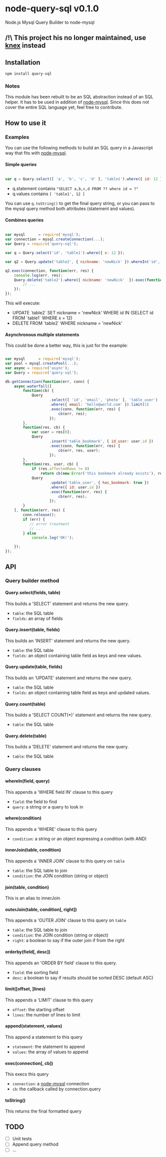 node-query-sql v0.1.0
==============

Node.js Mysql Query Builder to node-mysql

## /!\ This project his no longer maintained, use [knex](http://knexjs.org/) instead

## Installation

`npm install query-sql`

### Notes

This module has been rebuilt to be an SQL abstraction instead of an SQL helper.
It has to be used in addition of [node-mysql](https://github.com/felixge/node-mysql).
Since this does not cover the entire SQL language yet, feel free to contribute.

## How to use it

### Examples

You can use the following methods to build an SQL query in a Javascript way that fits with [node-mysql](https://github.com/felixge/node-mysql).

#### Simple queries

```javascript

var q = Query.select([ 'a', 'b', 'c', 'd' ], 'table1').where({ id: 12 });

```

- q.statement contains `"SELECT a,b,c,d FROM ?? where id = ?"`
- q.values contains `[ 'table1', 12 ]`

You can use `q.toString()` to get the final query string, or you can pass to the mysql query method both attributes (statement and values).

#### Combines queries

```javascript

var mysql      = require('mysql');
var connection = mysql.createConnection(...);
var Query = require('query-sql');

var q = Query.select('id', 'table1').where({ x: 12 });

var q2 = Query.update('table2', { nickname: 'newNick' }).whereIn('id', q);

q2.exec(connection, function(err, res) {
	console.log(err, res);
	Query.delete('table2').where({ nickname: 'newNick'	}).exec(function(err, res) {
		// ...
	});
});

```
This will execute:
- UPDATE \`table2\` SET nickname = 'newNick' WHERE id IN (SELECT id FROM \`table1\` WHERE x = 12)
- DELETE FROM \`table2\` WHERE nickname = 'newNick'

#### Asynchronous multiple statements

This could be done a better way, this is just for the example:

```javascript

var mysql      = require('mysql');
var pool = mysql.createPool(...);
var async = require('async');
var Query = require('query-sql');

db.getConnection(function(err, conn) {
	async.waterfall([
		function(cb) {
			Query
					.select([ 'id', 'email', 'photo' ], 'table_user')
					.where({ email: 'hello@world.com' }).limit(1)
					.exec(conn, function(err, res) {
						cb(err, res);
					});
		},
		function(res, cb) {
			var user = res[0];
			Query
					.insert('table_bookmark', { id_user: user.id })
					.exec(conn, function(err, res) {
						cb(err, res, user);
					});
		},
		function(res, user, cb) {
			if (res.affectedRows != 0)
			   	return cb(new Error('this bookmark already exists'), res);
			Query
					.update('table_user', { has_bookmark: true })
					.where({ id: user.id })
					.exec(function(err, res) {
						cb(err, res);
					});
		}
	], function(err, res) {
		conn.release();
	   	if (err) {
		   // error treatment
		   // ...
		} else
			console.log('OK!');

	});
});

```

## API

### Query builder method

#### Query.select(fields, table)

This builds a 'SELECT' statement and returns the new query.

- `table`: the SQL table
- `fields`: an array of fields

#### Query.insert(table, fields)

This builds an 'INSERT' statement and returns the new query.

- `table`: the SQL table
- `fields`: an object containing table field as keys and new values.

#### Query.update(table, fields)

This builds an 'UPDATE' statement and returns the new query.

- `table`: the SQL table
- `fields`: an object containing table field as keys and updated values.

#### Query.count(table)

This builds a 'SELECT COUNT(*)' statement and returns the new query.

- `table`: the SQL table

#### Query.delete(table)

This builds a 'DELETE' statement and returns the new query.

- `table`: the SQL table

### Query clauses

#### whereIn(field, query)

This appends a 'WHERE field IN' clause to this query

- `field`: the field to find
- `query`: a string or a query to look in

#### where(condition)

This appends a 'WHERE' clause to this query

- `condition`: a string or an object expressing a condition (with AND)

#### innerJoin(table, condition)

This appends a 'INNER JOIN' clause to this query on `table`

- `table`: the SQL table to join
- `condition`: the JOIN condition (string or object)

#### join(table, condition)

This is an alias to innerJoin

#### outerJoin(table, condition[, right])

This appends a 'OUTER JOIN' clause to this query on `table`

- `table`: the SQL table to join
- `condition`: the JOIN condition (string or object)
- `right`: a boolean to say if the outer join if from the right

#### orderby(field[, desc])

This appends an 'ORDER BY field' clause to this query.

- `field`: the sorting field
- `desc`: a boolean to say if results should be sorted DESC (default ASC)

#### limit([offset, ]lines)

This appends a 'LIMIT' clause to this query

- `offset`: the starting offset
- `lines`: the number of lines to limit

#### append(statement, values)

This append a statement to this query

- `statement`: the statement to append
- `values`: the array of values to append

#### exec(connection[, cb])

This execs this query

- `connection`: a [node-mysql](https://github.com/felixge/node-mysql) connection
- `cb`: the callback called by connection.query

#### toString()

This returns the final formatted query

## TODO

- [ ] Unit tests
- [ ] Append query method
- [ ] ...
